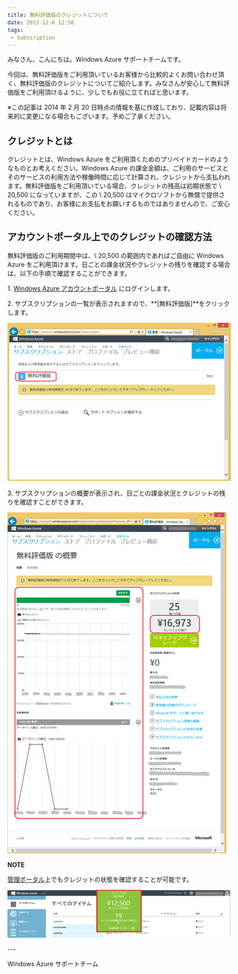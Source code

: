 ```yaml
---
title: 無料評価版のクレジットについて
date: 2013-12-6 12:56
tags:
 - Subscription
---
```

みなさん、こんにちは。Windows Azure サポートチームです。

今回は、無料評価版をご利用頂いているお客様から比較的よくお問い合わせ頂く、無料評価版のクレジットについてご紹介します。みなさんが安心して無料評価版をご利用頂けるように、少しでもお役に立てればと思います。

※この記事は 2014 年 2 月 20 日時点の情報を基に作成しており、記載内容は将来的に変更になる場合もございます。予めご了承ください。

## クレジットとは

クレジットとは、Windows Azure をご利用頂くためのプリペイドカードのようなものとお考えください。Windows Azure の課金金額は、ご利用のサービスとそのサービスの利用方法や稼働時間に応じて計算され、クレジットから支払われます。無料評価版をご利用頂いている場合、クレジットの残高は初期状態で \\ 20,500 になっていますが、この \\ 20,500 はマイクロソフトから無償で提供されるものであり、お客様にお支払をお願いするものではありませんので、ご安心ください。

## アカウントポータル上でのクレジットの確認方法

無料評価版のご利用期間中は、\\ 20,500 の範囲内であればご自由に Windows Azure をご利用頂けます。日ごとの課金状況やクレジットの残りを確認する場合は、以下の手順で確認することができます。

1\. [Windows Azure アカウントポータル](https://account.windowsazure.com/Subscriptions) にログインします。

2\. サブスクリプションの一覧が表示されますので、**\[無料評価版\]**をクリックします。

![](./20131206a/3755.image_741E3128.png)

3\. サブスクリプションの概要が表示され、日ごとの課金状況とクレジットの残りを確認すことができます。

![](./20131206a/6232.image_581002EE.png)

**NOTE**

[管理ポータル](https://manage.windowsazure.com/)上でもクレジットの状態を確認することが可能です。

![](./20131206a/3580.image_57A660AA.png)

\---

Windows Azure サポートチーム
